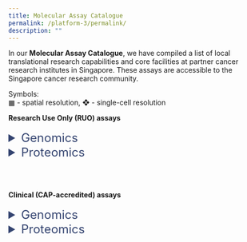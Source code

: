 ```yaml
---
title: Molecular Assay Catalogue
permalink: /platform-3/permalink/
description: ""
---
```

<style> 
	h1 { 
	margin: 0;
	padding: 0; 
	}
</style>

In our&nbsp;**Molecular Assay Catalogue**, we have compiled a list of local translational research capabilities and core facilities at partner cancer research institutes in Singapore. These assays are accessible to the Singapore cancer research community. <br>

Symbols:<br>
▦  - spatial resolution, 
❖ - single-cell resolution

<h4 style="margin: 0; padding: 0;"> Research Use Only (RUO) assays </h4>
<br>
<details>
  <summary style="font-size: 24px; color: #344470;">  Genomics</summary>
<table style="font-size: 12px;">
	
  <colgroup><col style="width: 25%;">
  <col style="width: 20%;">
  <col style="width: 40%;">
  <col style="width: 15%;">
  
  </colgroup><tbody><tr>
  <th>Assay</th>
  <th>Platform</th>
  <th>Description</th>
  <th>Service partner</th>
  </tr>
  <tr>
  <td rowspan="2">Whole Exome Sequencing (WES)</td>
  <td>NGS, Illumina NextSeq 500/550 <br>▦ ❖</td>
  <td>Targeted sequencing of protein-coding regions.</td>
		<td><a style="text-decoration: none; color: black;" href="https://www.example.com"><u>A*STAR CGD POLARIS</u></a></td>
  </tr>
  <tr>
  <td>NGS, MGI G400</td>
  <td>Targeted sequencing of protein-coding regions.</td>
  <td>NCCS CDH</td>
  </tr>
  <tr>
  <td rowspan="2">Whole Genome Sequencing (WGS)</td>
  <td>NGS, Illumina NextSeq 500/550</td>
  <td>Comprehensive whole-genome sequencing.</td>
  <td>A*STAR CGD POLARIS</td>
  </tr>
  <tr>

  <td>NGS, MGI G400</td>
  <td>Comprehensive whole-genome sequencing.</td>
  <td>NCCS CDH</td>
  </tr>
  <tr>
  <td rowspan="2">Bulk RNA Sequencing (RNA-seq)</td>
  <td>NGS, Illumina NextSeq 500/550</td>
  <td>Gene expression analysis from bulk samples.</td>
  <td>A*STAR CGD POLARIS</td>
  </tr>
  <tr>
  <td>NGS, MGI G400</td>
  <td>Gene expression analysis from bulk samples.</td>
  <td>NCCS CDH</td>
  </tr>
  <tr>
  <td rowspan="2">Targeted RNA Sequencing</td>
  <td>Nanostring nCounter</td>
  <td>Targeted gene expression analysis with Nanostring panels.</td>
  <td>NCCS CDH</td>
  </tr>
  <tr>
  <td>Agilent Magnis</td>
  <td>Whole-exome RNA sequencing for FFPE samples.</td>
  <td>NCCS CDH</td>
  </tr>
  <tr>
  <td>Targeted Genome Sequencing</td>
  <td>Agilent Magnis</td>
  <td>Targeted DNA/RNA panel sequencing (Asian Pancancer Panel).</td>
  <td>NCCS CDH</td>
  </tr>
  <tr>
  <td>Single-cell RNA Sequencing (scRNA-seq)</td>
  <td>10X Chromium</td>
  <td>Single-cell resolution whole-transcriptomic profiling.</td>
  <td>NCCS CDH</td>
  </tr>
  <tr>
  <td rowspan="4">Spatial Transcriptomics</td>
  <td>Nanostring GeoMx, nCounter</td>
  <td>Area-based analysis of the entire human transcriptome.</td>
  <td>NUS CSI MMA Core</td>
  </tr>
  <tr>

  <td>Nanostring CosMx</td>
  <td>Gene expression analysis of a 6,000-gene panel.</td>
  <td>Next Level Genomics</td>
  </tr>
  <tr>

  <td>10X Visum + CytAssist</td>
  <td>Whole-transcriptomic profiling at 55 µm resolution.</td>
  <td>NCCS CDH</td>
  </tr>
  <tr>

  <td>BGI Stereoseq</td>
  <td>Single-cell spatial whole-transcriptomic profiling.</td>
  <td>NCCS CDH</td>
  </tr>
  <tr>
  <td>DNA Methylation Profiling</td>
  <td>Illumina (Twist EM-Seq)</td>
  <td>Profiling methylated regions in the human genome.</td>
  <td>NCCS CDH</td>
  </tr>
  <tr>
  <td>Metagenomic Profiling</td>
  <td>Illumina (Twist Panviral)</td>
  <td>Profiling of 1,000+ viral human pathogens DNA samples.</td>
  <td>NCCS CDH</td>
  </tr>
  <tr>
  <td>Circulating Tumor Cells (CTCs)</td>
  <td>DEPArray</td>
  <td>Isolation of circulating tumor cells (CTCs) for profiling.</td>
  <td>NCCS CDH</td>
  </tr>
	<tr>
	<td style="font-size: 9px;" colspan="4"><br>
Service partners:<br>
A*STAR CGD POLARIS - Agency for Science, Technology and Research - Centre for Genome Diagnostics, Personalized OMIC Lattice for Advanced Research and Improving Stratification<br>
NCCS CDH - National Cancer Centre Singapore, Cancer Discovery Hub<br>
NUS CSI MMA Core - National University of Singapore, Cancer Science Institute of Singapore, Microscopy and Multiplex Assays Core<br>
<br>
Methods:<br>
EM-Seq - Enzymatic Methyl-sequencing<br>
NGS - Next Generation Sequencing<br><br></td>
	</tr>
  </tbody>
	</table>
</details>
<details>
<summary style="font-size: 24px; color: #344470;">  Proteomics</summary>
</details>

<br><br>
<h4 style="margin: 0; padding: 0;">Clinical (CAP-accredited) assays </h4>
<br>
<details>
  <summary style="font-size: 24px; color: #344470;">  Genomics</summary>
</details>
<details>
<summary style="font-size: 24px; color: #344470;">  Proteomics</summary>
</details>